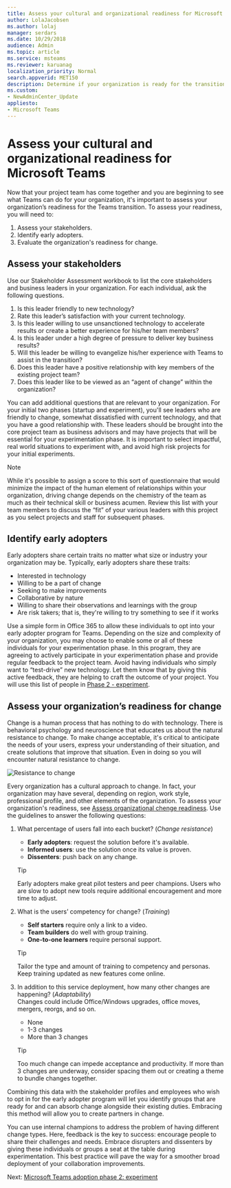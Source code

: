 ```yaml
---
title: Assess your cultural and organizational readiness for Microsoft Teams
author: LolaJacobsen
ms.author: lolaj
manager: serdars
ms.date: 10/29/2018
audience: Admin
ms.topic: article
ms.service: msteams
ms.reviewer: karuanag
localization_priority: Normal
search.appverid: MET150
description: Determine if your organization is ready for the transition to Teams.
ms.custom:
- NewAdminCenter_Update
appliesto: 
- Microsoft Teams
---
```



# Assess your cultural and organizational readiness for Microsoft Teams

Now that your project team has come together and you are beginning to see what Teams can do for your organization, it's important to assess your organization’s readiness for the Teams transition. To assess your readiness, you will need to:

1. Assess your stakeholders.
2. Identify early adopters.
3. Evaluate the organization's readiness for change. 

## Assess your stakeholders

Use our Stakeholder Assessment workbook to list the core stakeholders and business leaders in your organization. For each individual, ask the following questions.
 
1. Is this leader friendly to new technology?
2. Rate this leader’s satisfaction with your current technology.
3. Is this leader willing to use unsanctioned technology to accelerate results or create a better experience for his/her team members?
4. Is this leader under a high degree of pressure to deliver key business results? 
5. Will this leader be willing to evangelize his/her experience with Teams to assist in the transition?
6. Does this leader have a positive relationship with key members of the existing project team?
7. Does this leader like to be viewed as an “agent of change” within the organization?  

You can add additional questions that are relevant to your organization. For your initial two phases (startup and experiment), you'll see leaders who are friendly to change, somewhat dissatisfied with current technology, and that you have a good relationship with. These leaders should be brought into the core project team as business advisors and may have projects that will be essential for your experimentation phase. It is important to select impactful, real world situations to experiment with, and avoid high risk projects for your initial experiments.
   
> [!NOTE]
> While it's possible to assign a score to this sort of questionnaire that would minimize the impact of the human element of relationships within your organization, driving change depends on the chemistry of the team as much as their technical skill or business acumen. Review this list with your team members to discuss the “fit” of your various leaders with this project as you select projects and staff for subsequent phases. 

## Identify early adopters

Early adopters share certain traits no matter what size or industry your organization may be. Typically, early adopters share these traits:

- Interested in technology
- Willing to be a part of change
- Seeking to make improvements
- Collaborative by nature
- Willing to share their observations and learnings with the group
- Are risk takers; that is, they're willing to try something to see if it works

Use a simple form in Office 365 to allow these individuals to opt into your early adopter program for Teams. Depending on the size and complexity of your organization, you may choose to enable some or all of these individuals for your experimentation phase. In this program, they are agreeing to actively participate in your experimentation phase and provide regular feedback to the project team. Avoid having individuals who simply want to “test-drive” new technology. Let them know that by giving this active feedback, they are helping to craft the outcome of your project. You will use this list of people in [Phase 2 - experiment](teams-adoption-phase2-experiment.md).
 
## Assess your organization’s readiness for change

Change is a human process that has nothing to do with technology. There is behavioral psychology and neuroscience that educates us about the natural resistance to change. To make change acceptable, it's critical to anticipate the needs of your users, express your understanding of their situation, and create solutions that improve that situation. Even in doing so you will encounter natural resistance to change.  

![Resistance to change](/media/teams-adoption-resistance.png)

Every organization has a cultural approach to change. In fact, your organization may have several, depending on region, work style, professional profile, and other elements of the organization. To assess your organization's readiness, see [Assess organizational chenge readiness](upgrade-org-change-readiness.md). Use the guidelines to answer the following questions:

1. What percentage of users fall into each bucket? (*Change resistance*)
    - **Early adopters**: request the solution before it's available.
	- **Informed users**: use the solution once its value is proven.
	- **Dissenters**: push back on any change.
	
   > [!TIP]
   > Early adopters make great pilot testers and peer champions. Users who are slow to adopt new tools require additional encouragement and more time to adjust. 

2. What is the users’ competency for change? (*Training*)
    - **Self starters** require only a link to a video.
    - **Team builders** do well with group training.
    - **One-to-one learners** require personal support.

    > [!TIP]
    > Tailor the type and amount of training to competency and personas. Keep training updated as new features come online.

3. In addition to this service deployment, how many other changes are happening? (*Adaptability*) <br/>Changes could include Office/Windows upgrades, office moves, mergers, reorgs, and so on.
    - None
    - 1-3 changes
    - More than 3 changes
 
    > [!TIP] 
    > Too much change can impede acceptance and productivity. If more than 3 changes are underway, consider spacing them out or creating a theme to bundle changes together.  

Combining this data with the stakeholder profiles and employees who wish to opt in for the early adopter program will let you identify groups that are ready for and can absorb change alongside their existing duties. Embracing this method will allow you to create partners in change.

You can use internal champions to address the problem of having different change types. Here, feedback is the key to success: encourage people to share their challenges and needs. Embrace disrupters and dissenters by giving these individuals or groups a seat at the table during experimentation. This best practice will pave the way for a smoother broad deployment of your collaboration improvements.  

Next: [Microsoft Teams adoption phase 2: experiment](teams-adoption-phase2-experiment.md) 